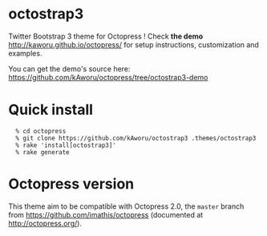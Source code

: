 octostrap3
===========

Twitter Bootstrap 3 theme for Octopress ! Check **the demo**
http://kaworu.github.io/octopress/ for setup instructions, customization and examples.

You can get the demo's source here: https://github.com/kAworu/octopress/tree/octostrap3-demo

Quick install
=============

```
  % cd octopress
  % git clone https://github.com/kAworu/octostrap3 .themes/octostrap3
  % rake 'install[octostrap3]'
  % rake generate
```

Octopress version
=================

This theme aim to be compatible with Octopress 2.0,
the `master` branch from https://github.com/imathis/octopress
(documented at http://octopress.org/).
